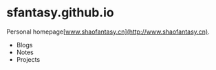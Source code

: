 sfantasy.github.io
===================


Personal homepage[www.shaofantasy.cn](http://www.shaofantasy.cn).

- Blogs
- Notes
- Projects

